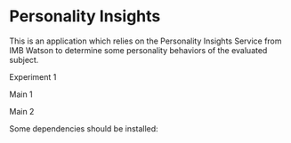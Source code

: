 # Personality Insights

This is an application which relies on the Personality Insights Service from IMB Watson to
determine some personality behaviors of the evaluated subject.

Experiment 1

Main 1

Main 2

Some dependencies should be installed:
